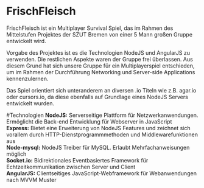 # FrischFleisch

FrischFleisch ist ein Multiplayer Survival Spiel, das im Rahmen des Mittelstufen Projektes der SZUT Bremen von einer 5 Mann großen Gruppe entwickelt wird.

Vorgabe des Projektes ist es die Technologien NodeJS und AngularJS zu verwenden. Die restlichen Aspekte waren der Gruppe frei überlassen. 
Aus diesem Grund hat sich unsere Gruppe für ein Multiplayerspiel entschieden, um im Rahmen der Durchführung Networking und Server-side Applications kennenzulernen.

Das Spiel orientiert sich unteranderem an diversen .io Titeln wie z.B. agar.io oder cursors.io, da diese ebenfalls auf Grundlage eines NodeJS Servers entwickelt wurden.


#Technologien
**NodeJS:** Serverseitige Plattform für Netzwerkanwendungen. Ermöglicht die Back-end Entwicklung für Webserver in JavaScript  
**Express:** Bietet eine Erweiterung von NodeJS Features und zeichnet sich vorallem durch HTTP-Dienstprogrammmethoden und Middlewarefunktionen aus  
**Node-mysql:** NodeJS Treiber für MySQL. Erlaubt Mehrfachanweisungen möglich  
**Socket.io:** Bidirektionales Eventbasiertes Framework für Echtzeitkommunikation zwischen Server und Client  
**AngularJS:** Clientseitiges JavaScript-Webframework für Webanwendungen nach MVVM Muster  
